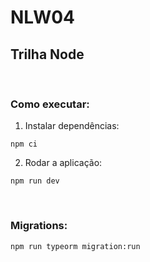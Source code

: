 # **NLW04**
## **Trilha Node**
<br>

### **Como executar:**

1. Instalar dependências:
```
npm ci
```

2. Rodar a aplicação:
```
npm run dev
```
<br>

### **Migrations:**
```
npm run typeorm migration:run
```
